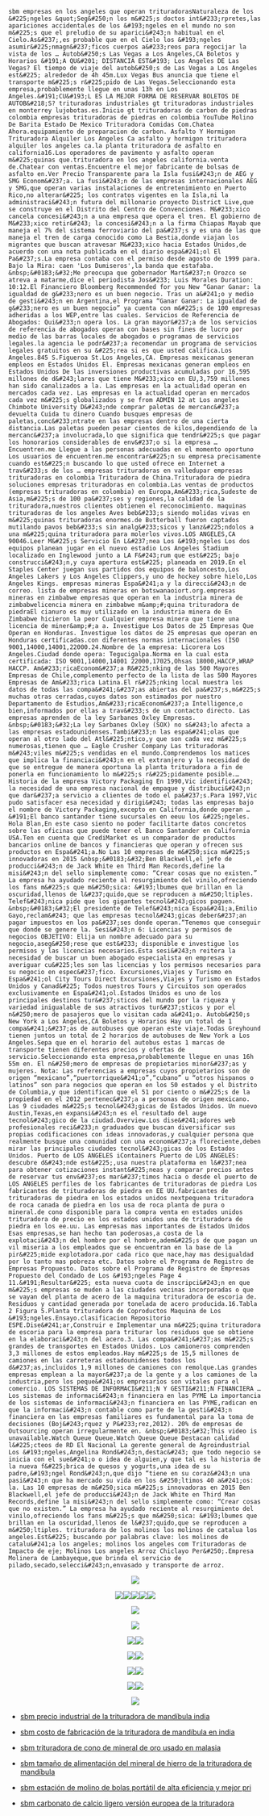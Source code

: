 
```
sbm empresas en los angeles que operan trituradorasNaturaleza de los &#225;ngeles &quot;Seg&#250;n los m&#225;s doctos int&#233;rpretes,las apariciones accidentales de los &#193;ngeles en el mundo no son m&#225;s que el preludio de su aparici&#243;n habitual en el Cielo.As&#237;,es probable que en el Cielo los &#193;ngeles asumir&#225;nmagn&#237;ficos cuerpos a&#233;reos para regocijar la vista de los … Autob&#250;s Las Vegas a Los Angeles,CA Boletos y Horarios &#191;A QU&#201; DISTANCIA EST&#193; Los Angeles DE Las Vegas? El tiempo de viaje del autob&#250;s de Las Vegas a Los Angeles est&#225; alrededor de 4h 45m.Lux Vegas Bus anuncia que tiene el transporte m&#225;s r&#225;pido de Las Vegas.Seleccionando esta empresa,probablemente llegue en unas 13h en Los Angeles.&#191;CU&#193;L ES LA MEJOR FORMA DE RESERVAR BOLETOS DE AUTOB&#218;S? trituradoras industriales gt trituradoras industriales en monterrey lujobotas.es.Inicio gt trituradoras de carbon de piedras colombia empresas trituradoras de piedras en colombia YouTube Molino De Barita Estado De Mexico Trituradora Comidas Com.Chatea Ahora.equipamiento de preparacion de carbon. Asfalto Y Hormigon Trituradora Alquiler Los Angeles Ca asfalto y hormigon trituradora alquiler los angeles ca.la planta trituradora de asfalto en california16.Los operadores de pavimento y asfalto operan m&#225;quinas que.trituradora en los angeles california.venta de.Chatear con ventas.Encuentre el mejor fabricante de bolsas de asfalto en.Ver Precio Transparente para la Isla fusi&#243;n de AEG y SMG Econom&#237;a. La fusi&#243;n de las empresas internacionales AEG y SMG,que operan varias instalaciones de entretenimiento en Puerto Rico,no alterar&#225; los contratos vigentes en la Isla,ni la administraci&#243;n futura del millonario proyecto District Live,que se construye en el Distrito del Centro de Convenciones. M&#233;xico cancela concesi&#243;n a una empresa que opera el tren. El gobierno de M&#233;xico retir&#243; la concesi&#243;n a la firma Chiapas Mayab que maneja el 7% del sistema ferroviario del pa&#237;s y es una de las que maneja el tren de carga conocido como La Bestia,donde viajan los migrantes que buscan atravesar M&#233;xico hacia Estados Unidos,de acuerdo con una nota publicada en el diario espa&#241;ol El Pa&#237;s.La empresa contaba con el permiso desde agosto de 1999 para. Bajo la Mira: caen 'Los Dumiseros',la banda que estafaba. &nbsp;&#0183;&#32;Me preocupa que gobernador Mart&#237;n Orozco se atreva a matarme,dice el periodista Jos&#233; Luis Morales Duration: 10:12.El Financiero Bloomberg Recommended for you New “Ganar Ganar: la igualdad de g&#233;nero es un buen negocio. Tras un a&#241;o y medio de gesti&#243;n en Argentina,el Programa “Ganar Ganar: La igualdad de g&#233;nero es un buen negocio” ya cuenta con m&#225;s de 100 empresas adheridas a los WEP,entre las cuales. Servicios de Referencia de Abogados: Qui&#233;n opera los. La gran mayor&#237;a de los servicios de referencia de abogados operan con bases sin fines de lucro por medio de las barras locales de abogados o programas de servicios legales.la agencia le podr&#237;a recomendar un programa de servicios legales gratuitos en su &#225;rea si es que usted califica.Los Angeles.845 S.Figueroa St.Los Angeles,CA. Empresas mexicanas generan empleos en Estados Unidos El. Empresas mexicanas generan empleos en Estados Unidos De las inversiones productivas acumuladas por 16,595 millones de d&#243;lares que tiene M&#233;xico en EU,3,759 millones han sido canalizados a la. Las empresas en la actualidad operan en mercados cada vez. Las empresas en la actualidad operan en mercados cada vez m&#225;s globalizados y se from ADMIN 12 at Los angeles Chimbote University D&#243;nde comprar paletas de mercanc&#237;a devuelta Cuida tu dinero Cuando busques empresas de paletas,conc&#233;ntrate en las empresas dentro de una cierta distancia.Las paletas pueden pesar cientos de kilos,dependiendo de la mercanc&#237;a involucrada,lo que significa que tendr&#225;s que pagar los honorarios considerables de env&#237;o si la empresa … Encuentren.me Llegue a las personas adecuadas en el momento oportuno Los usuarios de encuentren.me encontrar&#225;n su empresa precisamente cuando est&#225;n buscando lo que usted ofrece en Internet a trav&#233;s de los … empresas trituradoras en valledupar empresas trituradoras en colombia Trituradora de China.Trituradora de piedra soluciones empresas trituradoras en colombia.Las ventas de productos (empresas trituradoras en colombia) en Europa,Am&#233;rica,Sudeste de Asia,m&#225;s de 100 pa&#237;ses y regiones,la calidad de la trituradora,nuestros clientes obtienen el reconocimiento. maquinas trituradoras de los angeles Aves beb&#233;s siendo molidas vivas en m&#225;quinas trituradoras enormes.de Butterball fueron captados mutilando pavos beb&#233;s sin analg&#233;sicos y lanz&#225;ndolos a una m&#225;quina trituradora para molerlos vivos.LOS ANGELES,CA 90046.Leer M&#225;s Servicio En L&#237;nea Los &#193;ngeles Los dos equipos planean jugar en el nuevo estadio Los Angeles Stadium localizado en Inglewood junto a LA F&#243;rum que est&#225; bajo construcci&#243;n,y cuya apertura est&#225; planeada en 2019.En el Staples Center juegan sus partidos dos equipos de baloncesto,Los Angeles Lakers y Los Angeles Clippers,y uno de hockey sobre hielo,Los Angeles Kings. empresas mineras Espa&#241;a y la direcci&#243;n de correo. lista de empresas mineras en botswanaoiort.org.empresas mineras en zimbabwe empresas que operan en la industria minera de zimbabwelicencia minera en zimbabwe m&amp;#;quina trituradora de piedraEl cianuro es muy utilizado en la industria minera de En Zimbabwe hicieron la peor Cualquier empresa minera que tiene una licencia de miner&amp;#;a a. Investigue Los Datos de 25 Empresas Que Operan en Honduras. Investigue los datos de 25 empresas que operan en Honduras certificadas.con diferentes normas internacionales (ISO 9001,14000,14001,22000.24.Nombre de la empresa: Licorera Los Angeles.Ciudad donde opera: Tegucigalpa.Norma en la cual esta certificada: ISO 9001,14000,14001 22000,17025,Ohsas 18000,HACCP,WRAP HACCP. Am&#233;ricaEconom&#237;a R&#225;nking de las 500 Mayores Empresas de Chile,complemento perfecto de la lista de las 500 Mayores Empresas de Am&#233;rica Latina.El r&#225;nking local muestra los datos de todas las compa&#241;&#237;as abiertas del pa&#237;s,m&#225;s muchas otras cerradas,cuyos datos son estimados por nuestro Departamento de Estudios,Am&#233;ricaEconom&#237;a Intelligence,o bien,informados por ellas a trav&#233;s de un contacto directo. Las empresas aprenden de la ley Sarbanes Oxley Empresas. &nbsp;&#0183;&#32;La ley Sarbanes Oxley (SOX) no s&#243;lo afecta a las empresas estadounidenses.Tambi&#233;n las espa&#241;olas que operan al otro lado del Atl&#225;ntico,y que son cada vez m&#225;s numerosas,tienen que … Eagle Crusher Company Las trituradoras m&#243;viles m&#225;s vendidas en el mundo.Comprendemos los matices que implica la financiaci&#243;n en el extranjero y la necesidad de que se entregue de manera oportuna la planta trituradora a fin de ponerla en funcionamiento lo m&#225;s r&#225;pidamente posible.… Historia de la empresa Victory Packaging En 1990,Vic identific&#243; la necesidad de una empresa nacional de empaque y distribuci&#243;n que dar&#237;a servicio a clientes de todo el pa&#237;s.Para 1997,Vic pudo satisfacer esa necesidad y dirigi&#243; todas las empresas bajo el nombre de Victory Packaging,excepto en California,donde operan … &#191;El banco santander tiene sucursales en eeuu los &#225;ngeles. Hola Blan,En este caso siento no poder facilitarte datos concretos sobre las oficinas que puede tener el Banco Santander en California USA.Ten en cuenta que CrediMarket es un comparador de productos bancarios online de bancos y financieras que operan y ofrecen sus productos en Espa&#241;a.No Las 10 empresas de m&#250;sica m&#225;s innovadoras en 2015 &nbsp;&#0183;&#32;Ben Blackwell,el jefe de producci&#243;n de Jack White en Third Man Records,define la misi&#243;n del sello simplemente como: “Crear cosas que no existen.” La empresa ha ayudado reciente al resurgimiento del vinilo,ofreciendo los fans m&#225;s que m&#250;sica: &#193;lbumes que brillan en la oscuridad,llenos de l&#237;quido,que se reproducen a m&#250;ltiples. Telef&#243;nica pide que los gigantes tecnol&#243;gicos paguen. &nbsp;&#0183;&#32;El presidente de Telef&#243;nica Espa&#241;a,Emilio Gayo,reclam&#243; que las empresas tecnol&#243;gicas deber&#237;an pagar impuestos en los pa&#237;ses donde operan.“Tenemos que conseguir que donde se genere la. Sesi&#243;n 6: Licencias y permisos de negocios OBJETIVO: Elija un nombre adecuado para su negocio,aseg&#250;rese que est&#233; disponible e investigue los permisos y las licencias necesarios.Esta sesi&#243;n reitera la necesidad de buscar un buen abogado especialista en empresas y averiguar cu&#225;les son las licencias y los permisos necesarios para su negocio en espec&#237;fico. Excursiones,Viajes y Turismo en Espa&#241;ol City Tours Direct Excursiones,Viajes y Turismo en Estados Unidos y Canad&#225; Todos nuestros Tours y Circuitos son operados exclusivamente en Espa&#241;ol.Estados Unidos es uno de los principales destinos tur&#237;sticos del mundo por la riqueza y variedad inigualable de sus atractivos tur&#237;sticos y por el n&#250;mero de pasajeros que lo visitan cada a&#241;o. Autob&#250;s New York a Los Angeles,CA Boletos y Horarios Hay un total de 1 compa&#241;&#237;as de autobuses que operan este viaje.Todas Greyhound tienen juntos un total de 2 horarios de autobuses de New York a Los Angeles.Sepa que en el horario del autobus estas 1 marcas de transporte tienen diferentes precios y ofertas de servicio.Seleccionando esta empresa,probablemente llegue en unas 16h 55m en. El n&#250;mero de empresas de propietarios minor&#237;as y mujeres. Nota: Las referencias a empresas cuyos propietarios son de origen “mexicano”,“puertorrique&#241;o”,“cubano” u “otros hispanos o latinos” son para negocios que operan en los 50 estados y el Distrito de Columbia,y que identifican que el 51 por ciento o m&#225;s de la propiedad en el 2012 pertenec&#237;a a personas de origen mexicano. Las 9 ciudades m&#225;s tecnol&#243;gicas de Estados Unidos. Un nuevo Austin,Texas,en expansi&#243;n es el resultado del auge tecnol&#243;gico de la ciudad.Overview.Los dise&#241;adores web profesionales reci&#233;n graduados que buscan diversificar sus propias codificaciones con ideas innovadoras,y cualquier persona que realmente busque una comunidad con una econom&#237;a floreciente,deben mirar las principales ciudades tecnol&#243;gicas de los Estados Unidos. Puerto de LOS ANGELES iContainers Puerto de LOS ANGELES: descubre d&#243;nde est&#225;,usa nuestra plataforma en l&#237;nea para obtener cotizaciones instant&#225;neas y comparar precios antes de reservar tus env&#237;os mar&#237;timos hacia o desde el puerto de LOS ANGELES perfiles de los fabricantes de trituradoras de piedra Los fabricantes de trituradoras de piedra en EE UU.fabricantes de trituradoras de piedra en los estados unidos nextpequena trituradora de roca canada de piedra en los usa de roca planta de pura o mineral.de cono disponible para la compra venta en estados unidos trituradora de precio en los estados unidos una de trituradora de piedra en los ee.uu. Las empresas mas importantes de Estados Unidos Esas empresas,se han hecho tan poderosas,a costa de la explotaci&#243;n del hombre por el hombre,adem&#225;s de que pagan un vil miseria a los empleados que se encuentran en la base de la pir&#225;mide explotadora.por cada rico que nace,hay mas desigualdad por lo tanto mas pobreza etc. Datos sobre el Programa de Registro de Empresas Propuesto. Datos sobre el Programa de Registro de Empresas Propuesto del Condado de Los &#193;ngeles Page 4 11.&#191;Resultar&#225; esta nueva cuota de inscripci&#243;n en que m&#225;s empresas se muden a las ciudades vecinas incorporadas o que se vayan del planta de acero de la maquina trituradora de escoria de. Residuos y cantidad generada por tonelada de acero producida.16.Tabla 2 Figura 5.Planta trituradora de Coproductos Maquina de Los &#193;ngeles.Ensayo.clasificacion Repositorio ESPE.Dise&#241;ar,Construir e Implementar una m&#225;quina trituradora de escoria para la empresa para triturar los residuos que se obtiene en la elaboraci&#243;n del acero.3. Las compa&#241;&#237;as m&#225;s grandes de transportes en Estados Unidos. Los camioneros comprenden 3,3 millones de estos empleados.Hay m&#225;s de 15,5 millones de camiones en las carreteras estadounidenses todos los d&#237;as,incluidos 1,9 millones de camiones con remolque.Las grandes empresas emplean a la mayor&#237;a de la gente y a los camiones de la industria,pero los peque&#241;os empresarios son vitales para el comercio. LOS SISTEMAS DE INFORMACI&#211;N Y GESTI&#211;N FINANCIERA … Los sistemas de informaci&#243;n financiera en las PYME La importancia de los sistemas de informaci&#243;n financiera en las PYME,radican en que la informaci&#243;n contable como parte de la gesti&#243;n financiera en las empresas familiares es fundamental para la toma de decisiones (Boj&#243;rquez y P&#233;rez,2012). 20% de empresas de Outsourcing operan irregularmente en. &nbsp;&#0183;&#32;This video is unavailable.Watch Queue Queue.Watch Queue Queue Destacan calidad l&#225;cteos de RD El Nacional La gerente general de Agroindustrial Los &#193;ngeles,Angelina Rond&#243;n,destac&#243; que todo negocio se inicia con el sue&#241;o o idea de alguien,y que tal es la historia de la nueva f&#225;brica de quesos y yogurts,una idea de su padre,&#193;ngel Rond&#243;n,que dijo “tiene en su coraz&#243;n una pasi&#243;n que ha mercado su vida en los &#250;ltimos 40 a&#241;os: la. Las 10 empresas de m&#250;sica m&#225;s innovadoras en 2015 Ben Blackwell,el jefe de producci&#243;n de Jack White en Third Man Records,define la misi&#243;n del sello simplemente como: “Crear cosas que no existen.” La empresa ha ayudado reciente al resurgimiento del vinilo,ofreciendo los fans m&#225;s que m&#250;sica: &#193;lbumes que brillan en la oscuridad,llenos de l&#237;quido,que se reproducen a m&#250;ltiples. trituradora de los molinos los molinos de catalua los angeles.Est&#225; buscando por palabras clave: los molinos de catalu&#241;a los angeles; molinos los angeles com Trituradoras de Impacto de eje; Molinos Los angeles Arroz Chiclayo Per&#250;.Empresa Molinera de Lambayeque,que brinda el servicio de pilado,secado,selecci&#243;n,envasado y transporte de arroz. 
```

<div align="center">

<a href="https://es-crusher.shibang-china.com/github&k=sbm+empresas+en+los+angeles+que+operan+trituradoras"><img src="https://static.shibang-china.com/es/crusher/logo.jpg"></a>

<a href="https://es-crusher.shibang-china.com/github&k=sbm+empresas+en+los+angeles+que+operan+trituradoras"><img src="https://static.shibang-china.com/es/crusher/index.jpg"></a><a href="https://es-crusher.shibang-china.com/material.htmlgithub&k=sbm+empresas+en+los+angeles+que+operan+trituradoras"><img src="https://static.shibang-china.com/es/crusher/material.jpg"></a><a href="https://es-crusher.shibang-china.com/application.htmlgithub&k=sbm+empresas+en+los+angeles+que+operan+trituradoras"><img src="https://static.shibang-china.com/es/crusher/application.jpg"></a><a href="https://es-crusher.shibang-china.com/aboutus.htmlgithub&k=sbm+empresas+en+los+angeles+que+operan+trituradoras"><img src="https://static.shibang-china.com/es/crusher/aboutus.jpg"></a><a href="https://es-crusher.shibang-china.com/contact.htmlgithub&k=sbm+empresas+en+los+angeles+que+operan+trituradoras"><img src="https://static.shibang-china.com/es/crusher/contact.jpg"></a>

<a href="https://es-crusher.shibang-china.com/github&k=sbm+empresas+en+los+angeles+que+operan+trituradoras"><img src="https://static.shibang-china.com/es/crusher/banner.jpg"></a>

<a href="https://swt.shibang-china.com/github&k=sbm+empresas+en+los+angeles+que+operan+trituradoras"><img src="https://static.shibang-china.com/es/crusher/text.jpg"></a>

<a href="https://swt.shibang-china.com/github&k=sbm+empresas+en+los+angeles+que+operan+trituradoras"><img src="https://static.shibang-china.com/es/crusher/chat.jpg"></a><a href="https://es-crusher.shibang-china.com/contact.htmlgithub&k=sbm+empresas+en+los+angeles+que+operan+trituradoras"><img src="https://static.shibang-china.com/es/crusher/message.jpg"></a>

<a href="https://es-crusher.shibang-china.com/products/pe.htmlgithub&k=sbm+empresas+en+los+angeles+que+operan+trituradoras"><img src="https://static.shibang-china.com/es/crusher/pe.jpg"></a><a href="https://es-crusher.shibang-china.com/products/pf.htmlgithub&k=sbm+empresas+en+los+angeles+que+operan+trituradoras"><img src="https://static.shibang-china.com/es/crusher/pf.jpg"></a>

<a href="https://es-crusher.shibang-china.com/products/hpt.htmlgithub&k=sbm+empresas+en+los+angeles+que+operan+trituradoras"><img src="https://static.shibang-china.com/es/crusher/hpt.jpg"></a><a href="https://es-crusher.shibang-china.com/products/vsi.htmlgithub&k=sbm+empresas+en+los+angeles+que+operan+trituradoras"><img src="https://static.shibang-china.com/es/crusher/vsi.jpg"></a>

<a href="https://es-crusher.shibang-china.com/products/klv.htmlgithub&k=sbm+empresas+en+los+angeles+que+operan+trituradoras"><img src="https://static.shibang-china.com/es/crusher/klv.jpg"></a><a href="https://es-crusher.shibang-china.com/products/portable.htmlgithub&k=sbm+empresas+en+los+angeles+que+operan+trituradoras"><img src="https://static.shibang-china.com/es/crusher/portable.jpg"></a>

<a href="https://swt.shibang-china.com/github&k=sbm+empresas+en+los+angeles+que+operan+trituradoras"><img src="https://static.shibang-china.com/es/crusher/case.jpg"></a>

</div>


* [sbm precio industrial de la trituradora de mandíbula india](sbm%20precio%20industrial%20de%20la%20trituradora%20de%20mand%C3%ADbula%20india.md)

* [sbm costo de fabricación de la trituradora de mandíbula en india](sbm%20costo%20de%20fabricaci%C3%B3n%20de%20la%20trituradora%20de%20mand%C3%ADbula%20en%20india.md)

* [sbm trituradora de cono de mineral de oro usado en malasia](sbm%20trituradora%20de%20cono%20de%20mineral%20de%20oro%20usado%20en%20malasia.md)

* [sbm tamaño de alimentación del mineral de hierro de la trituradora de mandíbula](sbm%20tama%C3%B1o%20de%20alimentaci%C3%B3n%20del%20mineral%20de%20hierro%20de%20la%20trituradora%20de%20mand%C3%ADbula.md)

* [sbm estación de molino de bolas portátil de alta eficiencia y mejor pri](sbm%20estaci%C3%B3n%20de%20molino%20de%20bolas%20port%C3%A1til%20de%20alta%20eficiencia%20y%20mejor%20pri.md)

* [sbm carbonato de calcio ligero versión europea de la trituradora](sbm%20carbonato%20de%20calcio%20ligero%20versi%C3%B3n%20europea%20de%20la%20trituradora.md)